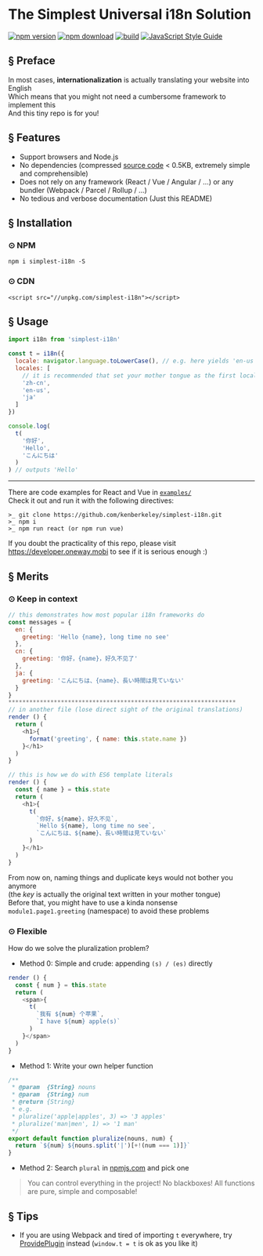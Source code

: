 # The Simplest Universal i18n Solution

[![npm version][npm-v-img]][npm-url]
[![npm download][npm-dl-img]][npm-url]
[![build][build-img]][build-url]
[![JavaScript Style Guide](https://img.shields.io/badge/code_style-standard-brightgreen.svg)](https://standardjs.com)

## § Preface
In most cases, **internationalization** is actually translating your website into English  
Which means that you might not need a cumbersome framework to implement this  
And this tiny repo is for you!

## § Features
* Support browsers and Node.js
* No dependencies (compressed [source code](./i18n.js) < 0.5KB, extremely simple and comprehensible)
* Does not rely on any framework (React / Vue / Angular / ...) or any bundler (Webpack / Parcel / Rollup / ...)
* No tedious and verbose documentation (Just this README)

## § Installation
### ⊙ NPM
`npm i simplest-i18n -S`

### ⊙ CDN
`<script src="//unpkg.com/simplest-i18n"></script>`

## § Usage

```js
import i18n from 'simplest-i18n'

const t = i18n({
  locale: navigator.language.toLowerCase(), // e.g. here yields 'en-us'
  locales: [
    // it is recommended that set your mother tongue as the first locale (e.g. Simplified Chinese for me)
    'zh-cn',
    'en-us',
    'ja'
  ]
})

console.log(
  t(
    '你好',
    'Hello',
    'こんにちは'
  )
) // outputs 'Hello'
```

***

There are code examples for React and Vue in [`examples/`](./examples/)  
Check it out and run it with the following directives:

```
>_ git clone https://github.com/kenberkeley/simplest-i18n.git
>_ npm i
>_ npm run react (or npm run vue)
```

If you doubt the practicality of this repo, please visit https://developer.oneway.mobi to see if it is serious enough :)

## § Merits

### ⊙ Keep in context

```js
// this demonstrates how most popular i18n frameworks do
const messages = {
  en: {
    greeting: 'Hello {name}, long time no see'
  },
  cn: {
    greeting: '你好，{name}，好久不见了'
  },
  ja: {
    greeting: 'こんにちは、{name}、長い時間は見ていない'
  }
}
*****************************************************************
// in another file (lose direct sight of the original translations)
render () {
  return (
    <h1>{
      format('greeting', { name: this.state.name })
    }</h1>
  )
}
```

```js
// this is how we do with ES6 template literals
render () {
  const { name } = this.state
  return (
    <h1>{
      t(
        `你好，${name}，好久不见`,
        `Hello ${name}, long time no see`,
        `こんにちは、${name}、長い時間は見ていない`
      )
    }</h1>
  )
}
```

From now on, naming things and duplicate keys would not bother you anymore  
(the *key* is actually the original text written in your mother tongue)  
Before that, you might have to use a kinda nonsense  `module1.page1.greeting` (namespace) to avoid these problems

### ⊙ Flexible
How do we solve the pluralization problem?

* Method 0: Simple and crude: appending `(s) / (es)` directly

```js
render () {
  const { num } = this.state
  return (
    <span>{
      t(
        `我有 ${num} 个苹果`,
        `I have ${num} apple(s)`
      )
    }</span>
  )
}
```

* Method 1: Write your own helper function

```js
/**
 * @param  {String} nouns
 * @param  {String} num
 * @return {String}
 * e.g.
 * pluralize('apple|apples', 3) => '3 apples' 
 * pluralize('man|men', 1) => '1 man'
 */
export default function pluralize(nouns, num) {
  return `${num} ${nouns.split('|')[+!(num === 1)]}`
}
```

* Method 2: Search `plural` in [npmjs.com](https://www.npmjs.com) and pick one

> You can control everything in the project! No blackboxes! All functions are pure, simple and composable!

## § Tips

* If you are using Webpack and tired of importing `t` everywhere, try [ProvidePlugin](https://webpack.js.org/plugins/provide-plugin/) instead (`window.t = t` is ok as you like it)


[npm-url]: https://www.npmjs.com/package/simplest-i18n
[npm-v-img]: http://img.shields.io/npm/v/simplest-i18n.svg
[npm-dl-img]: http://img.shields.io/npm/dm/simplest-i18n.svg
[build-img]: https://travis-ci.org/kenberkeley/simplest-i18n.svg?branch=master
[build-url]: https://travis-ci.org/kenberkeley/simplest-i18n

